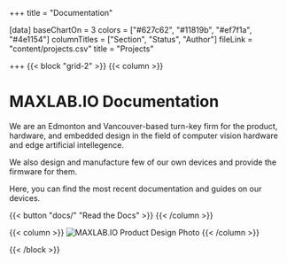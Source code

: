 +++
title = "Documentation"

[data]
baseChartOn = 3
colors = ["#627c62", "#11819b", "#ef7f1a", "#4e1154"]
columnTitles = ["Section", "Status", "Author"]
fileLink = "content/projects.csv"
title = "Projects"

+++
{{< block "grid-2" >}}
{{< column >}}

# MAXLAB.IO Documentation

We are an Edmonton and Vancouver-based turn-key firm for the product, hardware, and embedded design in the field of computer vision hardware and edge
artificial intellegence.

We also design and manufacture few of our own devices and provide the firmware
for them.

Here, you can find the most recent documentation and guides on our devices.

{{< button "docs/" "Read the Docs" >}}
{{< /column >}}

{{< column >}}
![MAXLAB.IO Product Design Photo](/images/maxlab_product_design.jpg)
{{< /column >}}

{{< /block >}}
